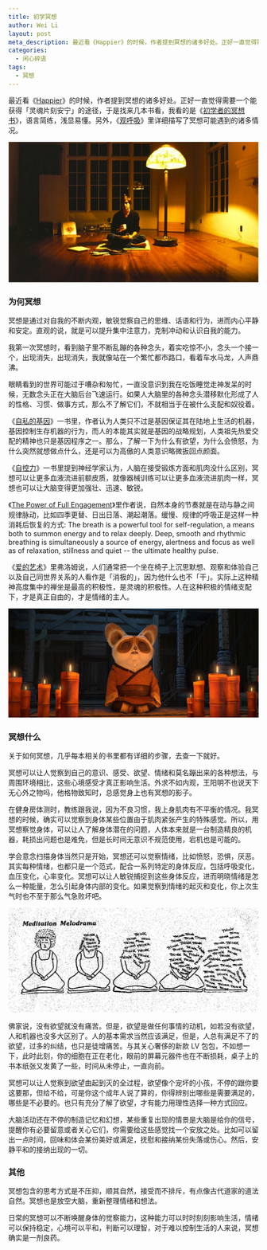 ```yaml
---
title: 初学冥想
author: Wei Li
layout: post
meta_description: 最近看《Happier》的时候，作者提到冥想的诸多好处。正好一直觉得需要一个能获得「灵魂片刻安宁」的途径，于是找来几本书看，我看的是《初学者的冥想书》，语言简练，浅显易懂。另外，《观呼吸》里详细描写了冥想可能遇到的诸多情况。
categories:
  - 闲心碎语
tags:
  - 冥想
---
```

最近看《[Happier](http://book.douban.com/subject/2262392/)》的时候，作者提到冥想的诸多好处。正好一直觉得需要一个能获得「灵魂片刻安宁」的途径，于是找来几本书看，我看的是《[初学者的冥想书](http://book.douban.com/subject/25805198/)》，语言简练，浅显易懂。另外，《[观呼吸](http://book.douban.com/subject/3910883/)》里详细描写了冥想可能遇到的诸多情况。

![乔布斯冥想][1]

### 为何冥想
冥想是通过对自我的不断内观，敏锐觉察自己的思维、话语和行为，进而内心平静和安定。直观的说，就是可以提升集中注意力，克制冲动和认识自我的能力。

我第一次冥想时，看到脑子里不断乱蹦的各种念头，着实吃惊不小，念头一个接一个，出现消失，出现消失，我就像站在一个繁忙都市路口，看着车水马龙，人声鼎沸。

眼睛看到的世界可能过于嘈杂和匆忙，一直没意识到我在吃饭睡觉走神发呆的时候，无数念头正在大脑后台飞速运行。如果人大脑里的各种念头潜移默化形成了人的性格、习惯、做事方式，那么不了解它们，不就相当于在被什么支配和奴役着。

《[自私的基因](http://book.douban.com/subject/1292405/)》一书里，作者认为人类只不过是基因保证其在陆地上生活的机器，基因控制生存机器的行为，而人的本能其实就是基因的战略规划，人类祖先热爱交配的精神也只是基因程序之一。那么，了解一下为什么有欲望，为什么会愤怒，为什么突然就想做点什么，还是可以为高傲的人类意识略微扳回点颜面。

《[自控力](http://book.douban.com/subject/10786473/)》一书里提到神经学家认为，人脑在接受锻炼方面和肌肉没什么区别，冥想可以让更多血液流进前额皮质，就像器械训练可以让更多血液流进肌肉一样，冥想也可以让大脑变得更加强壮、迅速、敏锐。

《[The Power of Full Engagement](http://book.douban.com/subject/1884867/)》里作者说，自然本身的节奏就是在动与静之间规律脉动，比如四季更替、日出日落、潮起潮落。缓慢、规律的呼吸正是这样一种消耗后恢复的方式: The breath is a powerful tool for self-regulation, a means both to summon energy and to relax deeply. Deep, smooth and rhythmic breathing is simultaneously a source of energy, alertness and focus as well as of relaxation, stillness and quiet -- the ultimate healthy pulse.

《[爱的艺术](http://book.douban.com/subject/3026879/)》里弗洛姆说，人们通常把一个坐在椅子上沉思默想、观察和体验自己以及自己同世界关系的人看作是「消极的」，因为他什么也不「干」。实际上这种精神高度集中的禅坐是最高的积极性，是灵魂的积极性。人在这种积极的情绪支配下，才是真正自由的，才是情绪的主人。

![功夫熊猫冥想][2]

### 冥想什么
关于如何冥想，几乎每本相关的书里都有详细的步骤，去查一下就好。

冥想可以让人觉察到自己的意识、感受、欲望、情绪和莫名蹦出来的各种想法，与周围环境相比，这些心境感受才真正影响生活。外求不如内观，王阳明不也说天下无心外之物吗，他格物致知时，总感觉身上也有冥想的影子。

在健身房体测时，教练跟我说，因为不良习惯，我上身肌肉有不平衡的情况。我冥想的时候，确实可以觉察到身体某些位置由于肌肉紧张产生的特殊感觉。所以，用冥想察觉身体，可以让人了解身体潜在的问题，人体本来就是一台制造精良的机器，耗损出问题也是难免，但是长时间无意识不规范使用，宕机也是可能的。

学会意念扫描身体当然只是开始，冥想还可以觉察情绪，比如愤怒，恐惧，厌恶。其实每种情绪，也都只是一个范式，配合一系列特定的身体反应，包括呼吸变化，血压变化，心率变化。冥想可以让人敏锐捕捉到这些身体反应，进而明晓情绪是怎么一种能量，怎么引起身体内部的变化。如果觉察到情绪的起灭和变化，你上次生气时也不至于那么气急败坏吧。

![冥想情景][3]

佛家说，没有欲望就没有痛苦。但是，欲望是做任何事情的动机，如若没有欲望，人和机器也没多大区别了。人的基本需求当然应该满足，但是，人总有满足不了的欲望，过多的纠结，也只是徒增痛苦。与其关心奢侈的新款 LV 包包，不如想一下，此时此刻，你的细胞在正在老化，眼前的屏幕元器件也在不断损耗，桌子上的书本纸张又发黄了一些，时间从未停止，一直向前。

冥想可以让人觉察到欲望由起到灭的全过程，欲望像个宠坏的小孩，不停的跟你要这要那，但给不给，可是你这个成年人说了算的，你得辨别出哪些是需要满足的，哪些是不必要的。也只有充分了解了欲望，才有能力用理性选择一种方式回应。

大脑活动还在不停的制造记忆和幻想，某些重复出现的情景是大脑是给你的信号，提醒你有必要留意或者关心它们，你需要给这些感觉找一个安放之处。比如可以留出一点时间，回味和体会某份美好或满足，抚慰和接纳某份失落或伤心。然后，安静平和的接纳出现的一切。

### 其他
冥想包含的思考方式是不压抑，顺其自然，接受而不排斥，有点像古代道家的道法自然。冥想也是放空大脑，重新整理情绪和想法。

日常的冥想可以不断唤醒身体的觉察能力，这种能力可以时时刻刻影响生活，情绪可以保持稳定，心境可以平和，判断可以理智，对于难以控制生活的人来说，冥想确实是一剂良药。

[1]: /uploads/2015/03/乔布斯冥想.jpg
[2]: /uploads/2015/03/功夫熊猫冥想.jpg
[3]: /uploads/2015/03/冥想情景.gif



